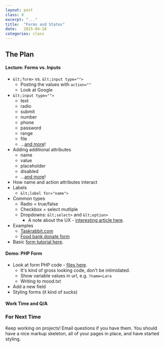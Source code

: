 ```yaml
---
layout: post
class: 8
excerpt: "..."
title:  "Forms and States"
date:   2015-04-18
categories: class
---
```


## The Plan

#### <span class="post-title-pre">Lecture:</span> Forms vs. Inputs
* ```&lt;form>``` vs. ```&lt;input type="">```
	* Posting the values with ```action=""```
	* Look at Google
* ```&lt;input type="">```
	* text
	* radio
	* submit
	* number
	* phone
	* password
	* range
	* file
	* ...[and more](https://developer.mozilla.org/en-US/docs/Web/HTML/Element/Input#Attributes)!
* Adding additional attributes
	* name
	* value
	* placeholder
	* disabled
	* ...[and more]()!
* How name and action attributes interact
* Labels
	* ```&lt;label for="name">```
* Common types
	* Radio = true/false
	* Checkbox = select mutliple
	* Dropdowns: ```&lt;select>``` and ```&lt;option>```
		* A note about the UX - [interesting article here](http://smarterware.org/7388/the-case-against-drop-down-identities).
* Examples
	* [Taskrabbit.com](https://www.taskrabbit.com/)
	* [Food bank donate form](https://www.pittsburghfoodbank.org)
* Basic [form tutorial here](http://www.w3schools.com/html/html_forms.asp).

#### <span class="post-title-pre">Demo:</span> PHP Form
* Look at form PHP code - [files here](http://stuff.notlaura.com/demos/php-form-demo.zip).
	* It's kind of gross looking code, don't be intimidated.
	* Show variable values in url, e.g. ```?name=Lara```
	* Writing to mood.txt
* Add a new field
* Styling forms (it kind of sucks)

#### Work Time and Q/A

<div class="post-todos notice" markdown="1">
	
### For Next Time

Keep working on projects! Email questions if you have them. You should have a nice markup skeleton, all of your pages in place, and have started styling.


</div>
